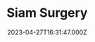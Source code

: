 ---
date: 2023-04-27T16:31:47.000Z
title: Siam Surgery
latitude: 52.048370361328125
longitude: 0.7480895519256592
url: http://www.siamsurgery.co.uk
category: checkin
---